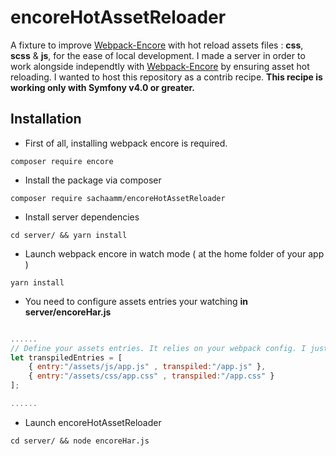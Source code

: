 # encoreHotAssetReloader
A fixture to improve [Webpack-Encore](https://github.com/symfony/webpack-encore) with hot reload assets files : **css**, **scss** &amp; **js**, for the ease of local development. I made a server in order to work alongside independtly with [Webpack-Encore](https://github.com/symfony/webpack-encore) by ensuring asset hot reloading. I wanted to host this repository as a contrib recipe. **This recipe is working only with Symfony v4.0 or greater.**

## Installation ##
* First of all, installing webpack encore is required. 
```shell
composer require encore
```
* Install the package via composer
```shell
composer require sachaamm/encoreHotAssetReloader
```
* Install server dependencies
```shell
cd server/ && yarn install 
```
* Launch webpack encore in watch mode ( at the home folder of your app )
```shell
yarn install
```
* You need to configure assets entries your watching **in server/encoreHar.js**
```javascript

......
// Define your assets entries. It relies on your webpack config. I just left the default app.js & app.css files for simplification purposes
let transpiledEntries = [ 
    { entry:"/assets/js/app.js" , transpiled:"/app.js" },
    { entry:"/assets/css/app.css" , transpiled:"/app.css" }
];

......


```

* Launch encoreHotAssetReloader
```shell
cd server/ && node encoreHar.js 
```





